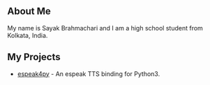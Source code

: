 ## About Me

My name is Sayak Brahmachari and I am a high school student from Kolkata, India.

## My Projects

 - [espeak4py](https://sayak-brm.github.io/espeak4py) - An espeak TTS binding for Python3.
